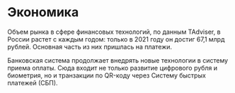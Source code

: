# Экономика

Объем рынка в сфере финансовых технологий, по данным TAdviser, в России растет с каждым годом: только в 2021 году он достиг 67,1 млрд рублей. Основная часть из них пришлась на платежи.

Банковская система продолжает внедрять новые технологии в систему приема оплаты. Сюда входит не только развитие цифрового рубля и биометрия, но и транзакции по QR-коду через Систему быстрых платежей (СБП).